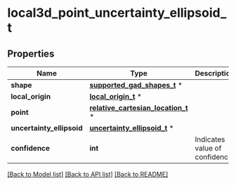 # local3d_point_uncertainty_ellipsoid_t

## Properties
Name | Type | Description | Notes
------------ | ------------- | ------------- | -------------
**shape** | [**supported_gad_shapes_t**](supported_gad_shapes.md) \* |  | 
**local_origin** | [**local_origin_t**](local_origin.md) \* |  | 
**point** | [**relative_cartesian_location_t**](relative_cartesian_location.md) \* |  | 
**uncertainty_ellipsoid** | [**uncertainty_ellipsoid_t**](uncertainty_ellipsoid.md) \* |  | 
**confidence** | **int** | Indicates value of confidence. | 

[[Back to Model list]](../README.md#documentation-for-models) [[Back to API list]](../README.md#documentation-for-api-endpoints) [[Back to README]](../README.md)


